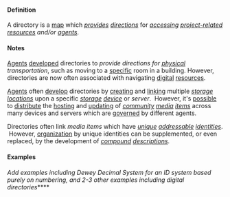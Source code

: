 #### Definition

A directory is a [map](https://github.com/gcassel/Modular-Organization-Terminology/blob/master/terms/map.md) which *[provides](https://github.com/gcassel/Modular-Organization-Terminology/blob/master/terms/provide.md) [directions](https://github.com/gcassel/Modular-Organization-Terminology/blob/master/terms/direct.md)* for *[accessing](https://github.com/gcassel/Modular-Organization-Terminology/blob/master/terms/transport.md) [project-](https://github.com/gcassel/Modular-Organization-Terminology/blob/master/terms/project.md)[related](https://github.com/gcassel/Modular-Organization-Terminology/blob/master/terms/relate.md) [resources](https://github.com/gcassel/Modular-Organization-Terminology/blob/master/terms/resource.md) and/or [agents](https://github.com/gcassel/Modular-Organization-Terminology/blob/master/terms/agent.md)*.

#### Notes

[Agents](https://github.com/gcassel/Modular-Organization-Terminology/blob/master/terms/agent.md) [developed](https://github.com/gcassel/Modular-Organization-Terminology/blob/master/terms/develop.md) directories to *provide directions for [physical](https://github.com/gcassel/Modular-Organization-Terminology/blob/master/terms/physical.md) transportation*, such as moving to a [specific](https://github.com/gcassel/Modular-Organization-Terminology/blob/master/terms/specific.md) room in a building.  However, directories are now often associated with navigating [digital](https://github.com/gcassel/Modular-Organization-Terminology/blob/master/terms/digital.md) [resources](https://github.com/gcassel/Modular-Organization-Terminology/blob/master/terms/resource.md).

[Agents](https://github.com/gcassel/Modular-Organization-Terminology/blob/master/terms/agent.md) often [develop](https://github.com/gcassel/Modular-Organization-Terminology/blob/master/terms/develop.md) directories by [creating](https://github.com/gcassel/Modular-Organization-Terminology/blob/master/terms/create.md) and [linking](https://github.com/gcassel/Modular-Organization-Terminology/blob/master/terms/link.md) multiple *[storage](https://github.com/gcassel/Modular-Organization-Terminology/blob/master/terms/store.md) [locations](https://github.com/gcassel/Modular-Organization-Terminology/blob/master/terms/location.md)* upon a specific *[storage](https://github.com/gcassel/Modular-Organization-Terminology/blob/master/terms/store.md) [device](https://github.com/gcassel/Modular-Organization-Terminology/blob/master/terms/tool.md)* or *server*.  However, it's [possible](https://github.com/gcassel/Modular-Organization-Terminology/blob/master/terms/potential.md) to [distribute](https://github.com/gcassel/Modular-Organization-Terminology/blob/master/terms/distribute.md) the [hosting](https://github.com/gcassel/Modular-Organization-Terminology/blob/master/terms/host.md) and [updating](https://github.com/gcassel/Modular-Organization-Terminology/blob/master/terms/update.md) of *[community](https://github.com/gcassel/Modular-Organization-Terminology/blob/master/terms/community.md) [media](https://github.com/gcassel/Modular-Organization-Terminology/blob/master/terms/media.md) [items](https://github.com/gcassel/Modular-Organization-Terminology/blob/master/terms/item.md)* across many devices and servers which are [governed](https://github.com/gcassel/Modular-Organization-Terminology/blob/master/terms/govern.md) by different agents.  
		
Directories often link *media items* which have *[unique](https://github.com/gcassel/Modular-Organization-Terminology/blob/master/terms/unique.md) [addressable](https://github.com/gcassel/Modular-Organization-Terminology/blob/master/terms/address.md) [identities](https://github.com/gcassel/Modular-Organization-Terminology/blob/master/terms/identity.md)*.  However, [organization](https://github.com/gcassel/Modular-Organization-Terminology/blob/master/terms/organization.md) by unique identities can be supplemented, or even replaced, by the development of *[compound](https://github.com/gcassel/Modular-Organization-Terminology/blob/master/terms/compound.md) [descriptions](https://github.com/gcassel/Modular-Organization-Terminology/blob/master/terms/describe.md)*.

#### Examples
_Add examples including Dewey Decimal System for an ID system based purely on numbering, and 2-3 other examples including digital directories_****

